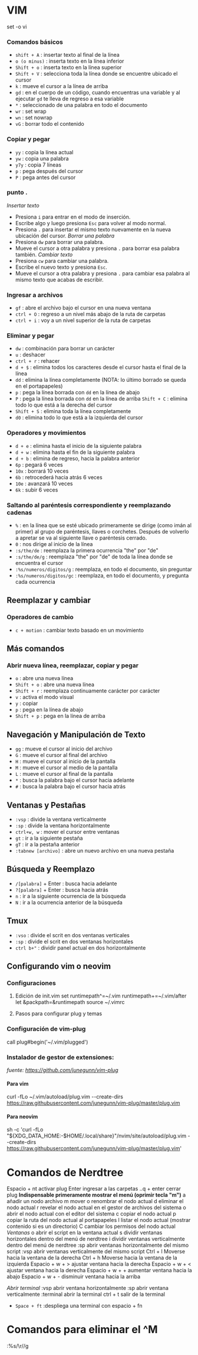 # VIM
set -o vi
### Comandos básicos
- `shift + A` : insertar texto al final de la línea
- `o (o minus)` : inserta texto en la línea inferior
- `Shift + o` : inserta texto en la línea superior
- `Shift + V` : selecciona toda la línea donde se encuentre ubicado el cursor
- `k` : mueve el cursor a la línea de arriba
- `gd` : en el cuerpo de un código, cuando encuentras una variable y al ejecutar `gd` te lleva de regreso a esa variable
- `*` : seleccionado de una palabra en todo el documento 
- `wr` : set wrap
- `wn` : set nowrap
- `vG` : borrar todo el contenido

### Copiar y pegar
- `yy` : copia la línea actual
- `yw` : copia una palabra
- `y7y` : copia 7 líneas
- `p` : pega después del cursor
- `P` : pega antes del cursor

### punto .
_Insertar texto_
- Presiona `i` para entrar en el modo de inserción.
- Escribe algo y luego presiona `Esc` para volver al modo normal.
- Presiona `.` para insertar el mismo texto nuevamente en la nueva ubicación del cursor.
_Borrar una palabra_
- Presiona `dw` para borrar una palabra.
- Mueve el cursor a otra palabra y presiona `.` para borrar esa palabra también.
_Cambiar texto_
- Presiona `cw` para cambiar una palabra.
- Escribe el nuevo texto y presiona `Esc`.
- Mueve el cursor a otra palabra y presiona `.` para cambiar esa palabra al mismo texto que acabas de escribir.

### Ingresar a archivos
- `gf` : abre el archivo bajo el cursor en una nueva ventana
- `ctrl + O` : regreso a un nivel más abajo de la ruta de carpetas
- `ctrl + i` : voy a un nivel superior de la ruta de carpetas

### Eliminar y pegar
- `dw` : combinación para borrar un carácter
- `u` : deshacer
- `ctrl + r` : rehacer
- `d + $` : elimina todos los caracteres desde el cursor hasta el final de la línea
- `dd` : elimina la línea completamente (NOTA: lo último borrado se queda en el portapapeles)
- `p` : pega la línea borrada con `dd` en la línea de abajo
- `P` : pega la línea borrada con `dd` en la línea de arriba
 `Shift + C` : elimina todo lo que está a la derecha del cursor
- `Shift + S` : elimina toda la línea completamente
- `d0` : elimina todo lo que está a la izquierda del cursor

### Operadores y movimientos
- `d + e` : elimina hasta el inicio de la siguiente palabra
- `d + w` : elimina hasta el fin de la siguiente palabra
- `d + b` : elimina de regreso, hacia la palabra anterior
- `6p` : pegará 6 veces
- `10x` : borrará 10 veces
- `6b` : retrocederá hacia atrás 6 veces
- `10e` : avanzará 10 veces
- `6k` : subir 6 veces

### Saltando al paréntesis correspondiente y reemplazando cadenas
- `%` : en la línea que se esté ubicado primeramente se dirige (como imán al primer) al grupo de paréntesis, llaves o corchetes. Después de volverlo a apretar se va al siguiente llave o paréntesis cerrado.
- `0` : nos dirige al inicio de la línea
- `:s/the/de` : reemplaza la primera ocurrencia "the" por "de"
- `:s/the/de/g` : reemplaza "the" por "de" de toda la línea donde se encuentra el cursor
- `:%s/numeros/digitos/g` : reemplaza, en todo el documento, sin preguntar
- `:%s/numeros/digitos/gc` : reemplaza, en todo el documento, y pregunta cada ocurrencia

## Reemplazar y cambiar
### Operadores de cambio
- `c + motion` : cambiar texto basado en un movimiento

## Más comandos
### Abrir nueva línea, reemplazar, copiar y pegar
- `o` : abre una nueva línea
- `Shift + o` : abre una nueva línea
- `Shift + r` : reemplaza continuamente carácter por carácter
- `v` : activa el modo visual
- `y` : copiar
- `p` : pega en la línea de abajo
- `Shift + p` : pega en la línea de arriba

## Navegación y Manipulación de Texto
- `gg` : mueve el cursor al inicio del archivo
- `G` : mueve el cursor al final del archivo
- `H` : mueve el cursor al inicio de la pantalla
- `M` : mueve el cursor al medio de la pantalla
- `L` : mueve el cursor al final de la pantalla
- `*` : busca la palabra bajo el cursor hacia adelante
- `#` : busca la palabra bajo el cursor hacia atrás

## Ventanas y Pestañas
- `:vsp` : divide la ventana verticalmente
- `:sp` : divide la ventana horizontalmente
- `ctrl+w, w` : mover el cursor entre ventanas
- `gt` : ir a la siguiente pestaña
- `gT` : ir a la pestaña anterior
- `:tabnew [archivo]` : abre un nuevo archivo en una nueva pestaña

## Búsqueda y Reemplazo
- `/[palabra]` + Enter : busca hacia adelante
- `?[palabra]` + Enter : busca hacia atrás
- `n` : ir a la siguiente ocurrencia de la búsqueda
- `N` : ir a la ocurrencia anterior de la búsqueda

## Tmux
- `:vso` : divide el scrit en dos ventanas verticales
- `:sp` : divide el scrit en dos ventanas horizontales
- `ctrl b+"` : dividir panel actual en dos horizontalmente

## Configurando vim o neovim
### Configuraciones
1. Edición de init.vim
set runtimepath^=~/.vim runtimepath+=~/.vim/after
let &packpath=&runtimepath
source ~/.vimrc

2. Pasos para configurar plug y temas
### Configuración de vim-plug
call plug#begin('~/.vim/plugged')

### Instalador de gestor de extensiones:
_fuente: https://github.com/junegunn/vim-plug_
#### Para vim
curl -fLo ~/.vim/autoload/plug.vim --create-dirs \
    https://raw.githubusercontent.com/junegunn/vim-plug/master/plug.vim

#### Para neovim
sh -c 'curl -fLo "${XDG_DATA_HOME:-$HOME/.local/share}"/nvim/site/autoload/plug.vim --create-dirs \
       https://raw.githubusercontent.com/junegunn/vim-plug/master/plug.vim'

# Comandos de Nerdtree
Espacio + nt	activar plug
Enter		ingresar a las carpetas
..q + enter	cerrar plug
**Indispensable primeramente mostrar el menú (oprimir tecla "m")**
a		añadir un nodo archivo
m		mover o renombrar el nodo actual
d		eliminar el nodo actual
r		revelar el nodo actual en el gestor de archivos del sistema
o		abrir el nodo actual con el editor del sistema
c		copiar el nodo actual
p		copiar la ruta del nodo actual al portapapeles
l		listar el nodo actual (mostrar contenido si es un directorio)
C		cambiar los permisos del nodo actual
_Ventanas_
o		    abrir el script en la ventana actual 
s		    dividir ventanas horizontales dentro del menú de nerdtree
i		    dividir ventanas verticalmente dentro del menú de nerdtree
:sp         abrir ventanas horizontalmente del mismo script
:vsp        abrir ventanas verticalmente del mismo script
Ctrl + l    Moverse hacia la ventana de la derecha
Ctrl + h    Moverse hacia la ventana de la izquierda
Espacio + w + >   ajustar ventana hacia la derecha
Espacio + w + <   ajustar ventana hacia la derecha
Espacio + w + +   aumentar ventana hacia la abajo
Espacio + w + -   disminuir ventana hacia la arriba

_Abrir terminal_
:vsp        abrir ventana horizontalmente
:sp         abrir ventana verticalmente
:terminal   abrir la terminal
ctrl + t    salir de la terminal
- `Space + ft` :despliega una terminal con espacio + fn

# Comandos para eliminar el ^M
:%s/\r//g

